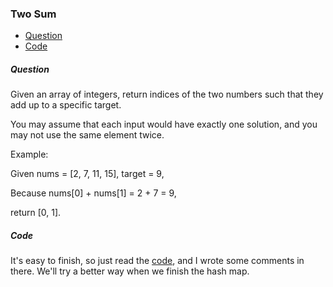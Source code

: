 ### Two Sum

- [Question](#Question)
- [Code](#Code)

##### Question

Given an array of integers, return indices of the two numbers such that they add up to a specific target.

You may assume that each input would have exactly one solution, and you may not use the same element twice.

Example:

Given nums = [2, 7, 11, 15], target = 9,

Because nums[0] + nums[1] = 2 + 7 = 9,

return [0, 1].

##### Code

It's easy to finish, so just read the [code](../twosum.h), and I wrote some comments in there.
We'll try a better way when we finish the hash map.